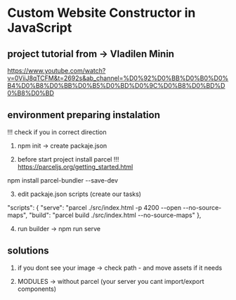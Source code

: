# Custom Website Constructor in JavaScript
## project tutorial from ->  Vladilen Minin
https://www.youtube.com/watch?v=0ViiJ8qTCFM&t=2692s&ab_channel=%D0%92%D0%BB%D0%B0%D0%B4%D0%B8%D0%BB%D0%B5%D0%BD%D0%9C%D0%B8%D0%BD%D0%B8%D0%BD

## environment preparing instalation

!!! check if you in correct direction

1) npm init -> create packaje.json

2) before start project install parcel !!! 
https://parceljs.org/getting_started.html

npm install parcel-bundler --save-dev

3) edit packaje.json scripts (create our tasks)

  "scripts": {
    "serve": "parcel ./src/index.html -p 4200 --open --no-source-maps",
    "build": "parcel build ./src/index.html --no-source-maps"
  },

4) run builder -> npm run serve

## solutions

1) if you dont see your image -> check path - and move assets if it needs

2) MODULES -> without parcel (your server you cant import/export components)